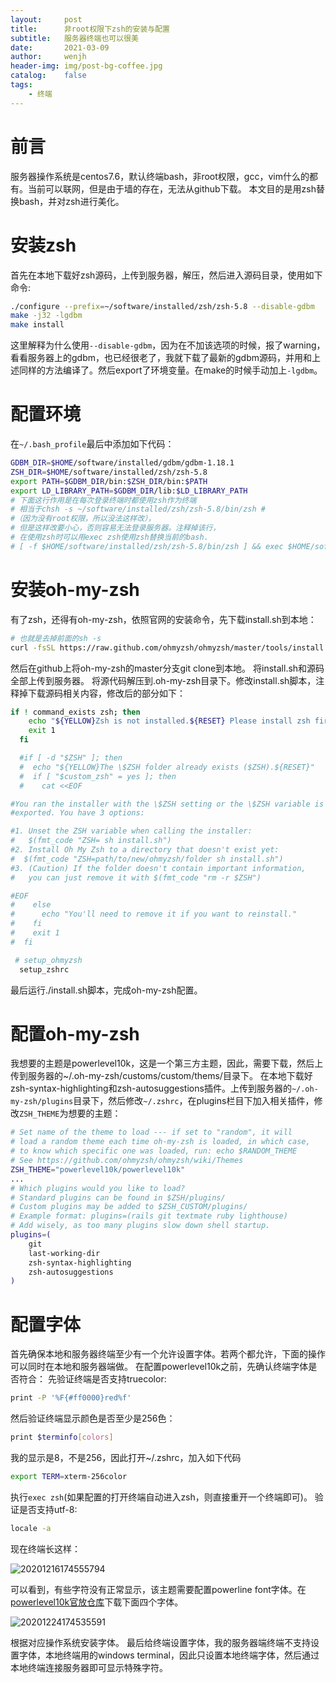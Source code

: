 ```yaml
---
layout:     post
title:      非root权限下zsh的安装与配置
subtitle:   服务器终端也可以很美
date:       2021-03-09
author:     wenjh
header-img: img/post-bg-coffee.jpg
catalog:    false
tags:
    - 终端
---
```


# 前言
服务器操作系统是centos7.6，默认终端bash，非root权限，gcc，vim什么的都有。当前可以联网，但是由于墙的存在，无法从github下载。
本文目的是用zsh替换bash，并对zsh进行美化。

# 安装zsh
首先在本地下载好zsh源码，上传到服务器，解压，然后进入源码目录，使用如下命令:
```bash
./configure --prefix=~/software/installed/zsh/zsh-5.8 --disable-gdbm
make -j32 -lgdbm
make install
```
这里解释为什么使用`--disable-gdbm`，因为在不加该选项的时候，报了warning，看看服务器上的gdbm，也已经很老了，我就下载了最新的gdbm源码，并用和上述同样的方法编译了。然后export了环境变量。在make的时候手动加上`-lgdbm`。
# 配置环境
在`~/.bash_profile`最后中添加如下代码：
```bash
GDBM_DIR=$HOME/software/installed/gdbm/gdbm-1.18.1
ZSH_DIR=$HOME/software/installed/zsh/zsh-5.8
export PATH=$GDBM_DIR/bin:$ZSH_DIR/bin:$PATH
export LD_LIBRARY_PATH=$GDBM_DIR/lib:$LD_LIBRARY_PATH
# 下面这行作用是在每次登录终端时都使用zsh作为终端
# 相当于chsh -s ~/software/installed/zsh/zsh-5.8/bin/zsh #
#（因为没有root权限，所以没法这样改），
# 但是这样改要小心，否则容易无法登录服务器。注释掉该行，
# 在使用zsh时可以用exec zsh使用zsh替换当前的bash.
# [ -f $HOME/software/installed/zsh/zsh-5.8/bin/zsh ] && exec $HOME/software/installed/zsh/zsh-5.8/bin/zsh -1
```
# 安装oh-my-zsh
有了zsh，还得有oh-my-zsh，依照官网的安装命令，先下载install.sh到本地：
```bash
# 也就是去掉前面的sh -s
curl -fsSL https://raw.github.com/ohmyzsh/ohmyzsh/master/tools/install.sh
```
然后在github上将oh-my-zsh的master分支git clone到本地。
将install.sh和源码全部上传到服务器。
将源代码解压到.oh-my-zsh目录下。修改install.sh脚本，注释掉下载源码相关内容，修改后的部分如下：

```bash
if ! command_exists zsh; then
    echo "${YELLOW}Zsh is not installed.${RESET} Please install zsh first."
    exit 1
  fi

  #if [ -d "$ZSH" ]; then
  #  echo "${YELLOW}The \$ZSH folder already exists ($ZSH).${RESET}"
  #  if [ "$custom_zsh" = yes ]; then
  #    cat <<EOF

#You ran the installer with the \$ZSH setting or the \$ZSH variable is
#exported. You have 3 options:

#1. Unset the ZSH variable when calling the installer:
#   $(fmt_code "ZSH= sh install.sh")
#2. Install Oh My Zsh to a directory that doesn't exist yet:
#  $(fmt_code "ZSH=path/to/new/ohmyzsh/folder sh install.sh")
#3. (Caution) If the folder doesn't contain important information,
#   you can just remove it with $(fmt_code "rm -r $ZSH")

#EOF
#    else
#      echo "You'll need to remove it if you want to reinstall."
#    fi
#    exit 1
#  fi

 # setup_ohmyzsh
  setup_zshrc
```
最后运行./install.sh脚本，完成oh-my-zsh配置。
# 配置oh-my-zsh
我想要的主题是powerlevel10k，这是一个第三方主题，因此，需要下载，然后上传到服务器的~/.oh-my-zsh/customs/custom/thems/目录下。
在本地下载好zsh-syntax-highlighting和zsh-autosuggestions插件。上传到服务器的`~/.oh-my-zsh/plugins`目录下，然后修改`~/.zshrc`，在plugins栏目下加入相关插件，修改`ZSH_THEME`为想要的主题：

```bash
# Set name of the theme to load --- if set to "random", it will
# load a random theme each time oh-my-zsh is loaded, in which case,
# to know which specific one was loaded, run: echo $RANDOM_THEME
# See https://github.com/ohmyzsh/ohmyzsh/wiki/Themes
ZSH_THEME="powerlevel10k/powerlevel10k"
...
# Which plugins would you like to load?
# Standard plugins can be found in $ZSH/plugins/
# Custom plugins may be added to $ZSH_CUSTOM/plugins/
# Example format: plugins=(rails git textmate ruby lighthouse)
# Add wisely, as too many plugins slow down shell startup.
plugins=(
    git
    last-working-dir
    zsh-syntax-highlighting
    zsh-autosuggestions
)
```
# 配置字体
首先确保本地和服务器终端至少有一个允许设置字体。若两个都允许，下面的操作可以同时在本地和服务器端做。
在配置powerlevel10k之前，先确认终端字体是否符合：
先验证终端是否支持truecolor:
```bash
print -P '%F{#ff0000}red%f'
```
然后验证终端显示颜色是否至少是256色：
```bash
print $terminfo[colors]
```
我的显示是8，不是256，因此打开~/.zshrc，加入如下代码
```bash
export TERM=xterm-256color
```
执行`exec zsh`(如果配置的打开终端自动进入zsh，则直接重开一个终端即可)。
验证是否支持utf-8:

```bash
locale -a
```
现在终端长这样：

![20201216174555794](https://zpwenjh.github.io/img-post/20201216174555794.png)

可以看到，有些字符没有正常显示，该主题需要配置powerline font字体。在[powerlevel10k官放仓库](https://github.com/romkatv/powerlevel10k#meslo-nerd-font-patched-for-powerlevel10k)下载下面四个字体。

![20201224174535591](https://zpwenjh.github.io/img-post/20201224174535591.png)

根据对应操作系统安装字体。
最后给终端设置字体，我的服务器端终端不支持设置字体，本地终端用的windows terminal，因此只设置本地终端字体，然后通过本地终端连接服务器即可显示特殊字符。